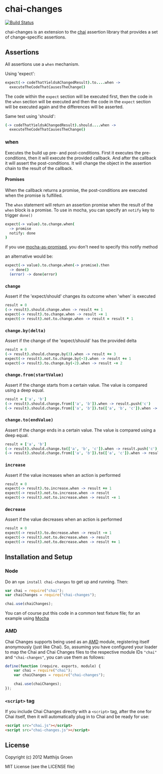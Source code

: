 chai-changes
============

[![Build Status](https://travis-ci.org/matthijsgroen/chai-changes.png?branch=master)](https://travis-ci.org/matthijsgroen/chai-changes)

chai-changes is an extension to the [chai](http://chaijs.com/) assertion library that
provides a set of change-specific assertions.

Assertions
----------

All assertions use a `when` mechanism.

Using 'expect':

```coffeescript
expect(-> codeThatYieldsAChangedResult).to....when ->
  executeTheCodeThatCausesTheChange()
```

The code within the `expect` section will be executed first, then the
code in the `when` section will be executed and then the code in the
`expect` section will be executed again and the differences will be
asserted.

Same test using 'should':

```coffeescript
(-> codeThatYieldsAChangedResult).should....when ->
  executeTheCodeThatCausesTheChange()
```

### when

Executes the build up pre- and post-conditions. First it executes the
pre-conditions, then it will execute the provided callback. And after
the callback it will assert the post-conditions. It will change the
object in the assertion chain to the result of the callback.

#### Promises

When the callback returns a promise, the post-conditions are executed
when the promise is fulfilled.

The `when` statement will return an assertion promise when the result of
the `when` block is a promise. To use in mocha, you can specify an
`notify` key to trigger `done()`

```coffeescript
expect(-> value).to.change.when(
  -> promise
  notify: done
)
```

if you use
[mocha-as-promised](https://github.com/domenic/mocha-as-promised), you
don't need to specify this notify method

an alternative would be:

```coffeescript
expect(-> value).to.change.when(-> promise).then
  -> done()
  (error) -> done(error)
```

### `change`

Assert if the 'expect/should' changes its outcome when 'when' is
executed

```coffeescript
result = 0
(-> result).should.change.when -> result += 1
expect(-> result).to.change.when -> result -= 1
expect(-> result).not.to.change.when -> result = result * 1
```

### `change.by(delta)`

Assert if the change of the 'expect/should' has the provided delta

```coffeescript
result = 0
(-> result).should.change.by(3).when -> result += 3
expect(-> result).not.to.change.by(-3).when -> result += 1
expect(-> result).to.change.by(-2).when -> result -= 2
```

### `change.from(startValue)`

Assert if the change starts from a certain value. The value is
compared using a deep equal.

```coffeescript
result = ['a', 'b']
(-> result).should.change.from(['a', 'b']).when -> result.push('c')
(-> result).should.change.from(['a', 'b']).to(['a', 'b', 'c']).when -> result.push('c')
```

### `change.to(endValue)`

Assert if the change ends in a certain value. The value is
compared using a deep equal.

```coffeescript
result = ['a', 'b']
(-> result).should.change.to(['a', 'b', 'c']).when -> result.push('c')
(-> result).should.change.from(['a', 'b']).to(['a', 'c']).when -> result = ['a', 'c']
```

### `increase`

Assert if the value increases when an action is performed

```coffeescript
result = 0
expect(-> result).to.increase.when -> result += 1
expect(-> result).not.to.increase.when -> result
expect(-> result).not.to.increase.when -> result -= 1
```

### `decrease`

Assert if the value decreases when an action is performed

```coffeescript
result = 0
expect(-> result).to.decrease.when -> result -= 1
expect(-> result).not.to.decrease.when -> result
expect(-> result).not.to.decrease.when -> result += 1
```

## Installation and Setup

### Node

Do an `npm install chai-changes` to get up and running. Then:

```javascript
var chai = require("chai");
var chaiChanges = require("chai-changes");

chai.use(chaiChanges);
```

You can of course put this code in a common test fixture file; for an example using [Mocha][mocha]

### AMD

Chai Changes supports being used as an [AMD][amd] module, registering itself anonymously (just like Chai). So,
assuming you have configured your loader to map the Chai and Chai Changes files to the respective module IDs
`"chai"` and `"chai-changes"`, you can use them as follows:

```javascript
define(function (require, exports, module) {
    var chai = require("chai");
    var chaiChanges = require("chai-changes");

    chai.use(chaiChanges);
});
```

### `<script>` tag

If you include Chai Changes directly with a `<script>` tag, after the one for Chai itself, then it will
automatically plug in to Chai and be ready for use:

```html
<script src="chai.js"></script>
<script src="chai-changes.js"></script>
```

## License

Copyright (c) 2012 Matthijs Groen

MIT License (see the LICENSE file)

[chai]: http://chaijs.com/
[mocha]: http://visionmedia.github.com/mocha/
[amd]: https://github.com/amdjs/amdjs-api/wiki/AMD

